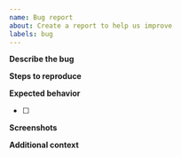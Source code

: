```yaml
---
name: Bug report
about: Create a report to help us improve
labels: bug
---
```


**Describe the bug**
<!-- A clear and concise description of what the bug is -->

**Steps to reproduce**
<!-- Please describe in detail how the bug can be reproduced.
     Also mention the different versions of the tools used -->

**Expected behavior**
<!-- A clear and concise description of what you expected to happen.
     Add checklist item(s) and remove examples not applicable -->
- [ ] <!-- Issue specific criteria -->

**Screenshots**
<!-- If applicable, add screenshots/videos to help explain your problem -->

**Additional context**
<!-- Add any other context about the problem here -->

